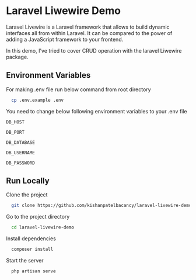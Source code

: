 
# Laravel Liwewire Demo

Laravel Livewire is a Laravel framework that allows to build dynamic interfaces all from within Laravel. It can be compared to the power of adding a JavaScript framework to your frontend.

In this demo, I've tried to cover CRUD operation with the laravel Liwewire package.



## Environment Variables

For making .env file run below command from root directory

```bash
  cp .env.example .env
```

You need to change below following environment variables to your .env file

`DB_HOST`

`DB_PORT`

`DB_DATABASE`

`DB_USERNAME`

`DB_PASSWORD`

## Run Locally

Clone the project

```bash
  git clone https://github.com/kishanpatelbacancy/laravel-livewire-demo.git
```

Go to the project directory

```bash
  cd laravel-livewire-demo
```

Install dependencies

```bash
  composer install
```

Start the server

```bash
  php artisan serve
```

